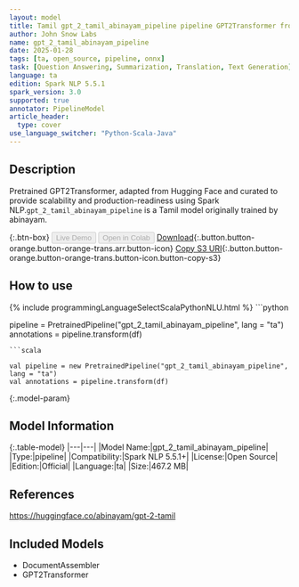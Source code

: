 ```yaml
---
layout: model
title: Tamil gpt_2_tamil_abinayam_pipeline pipeline GPT2Transformer from abinayam
author: John Snow Labs
name: gpt_2_tamil_abinayam_pipeline
date: 2025-01-28
tags: [ta, open_source, pipeline, onnx]
task: [Question Answering, Summarization, Translation, Text Generation]
language: ta
edition: Spark NLP 5.5.1
spark_version: 3.0
supported: true
annotator: PipelineModel
article_header:
  type: cover
use_language_switcher: "Python-Scala-Java"
---
```


## Description

Pretrained GPT2Transformer, adapted from Hugging Face and curated to provide scalability and production-readiness using Spark NLP.`gpt_2_tamil_abinayam_pipeline` is a Tamil model originally trained by abinayam.

{:.btn-box}
<button class="button button-orange" disabled>Live Demo</button>
<button class="button button-orange" disabled>Open in Colab</button>
[Download](https://s3.amazonaws.com/auxdata.johnsnowlabs.com/public/models/gpt_2_tamil_abinayam_pipeline_ta_5.5.1_3.0_1738043298102.zip){:.button.button-orange.button-orange-trans.arr.button-icon}
[Copy S3 URI](s3://auxdata.johnsnowlabs.com/public/models/gpt_2_tamil_abinayam_pipeline_ta_5.5.1_3.0_1738043298102.zip){:.button.button-orange.button-orange-trans.button-icon.button-copy-s3}

## How to use



<div class="tabs-box" markdown="1">
{% include programmingLanguageSelectScalaPythonNLU.html %}
```python

pipeline = PretrainedPipeline("gpt_2_tamil_abinayam_pipeline", lang = "ta")
annotations =  pipeline.transform(df)   

```
```scala

val pipeline = new PretrainedPipeline("gpt_2_tamil_abinayam_pipeline", lang = "ta")
val annotations = pipeline.transform(df)

```
</div>

{:.model-param}
## Model Information

{:.table-model}
|---|---|
|Model Name:|gpt_2_tamil_abinayam_pipeline|
|Type:|pipeline|
|Compatibility:|Spark NLP 5.5.1+|
|License:|Open Source|
|Edition:|Official|
|Language:|ta|
|Size:|467.2 MB|

## References

https://huggingface.co/abinayam/gpt-2-tamil

## Included Models

- DocumentAssembler
- GPT2Transformer